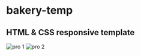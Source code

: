 # bakery-temp
## HTML & CSS responsive template
![pro 1](https://user-images.githubusercontent.com/65298589/155173328-a28510ca-49c7-4042-bd8b-deca57c45795.png)
![pro 2](https://user-images.githubusercontent.com/65298589/155173401-267c9755-dc84-4bf8-98b8-94cc4595da72.png)
